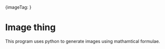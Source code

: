 <meta>{imageTag: } </meta>
<h1> Image thing </h1>
This program uses python to generate images using mathamtical formulae.
